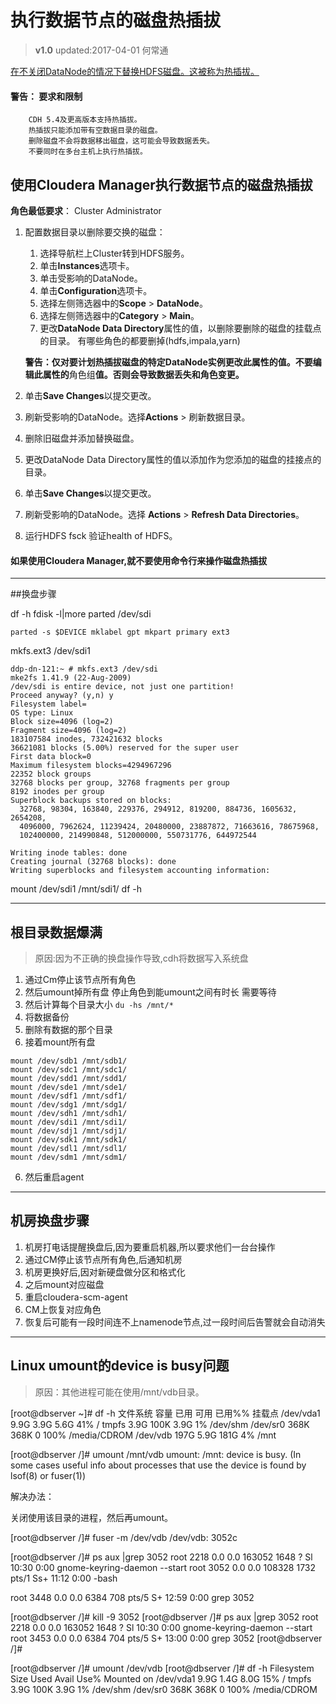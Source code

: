 #  执行数据节点的磁盘热插拔
>**v1.0** updated:2017-04-01 何常通

<a href="https://www.cloudera.com/documentation/enterprise/latest/topics/admin_dn_swap.html">在不关闭DataNode的情况下替换HDFS磁盘。这被称为热插拔。</a>
####  警告： 要求和限制
```
    CDH 5.4及更高版本支持热插拔。
    热插拔只能添加带有空数据目录的磁盘。
    删除磁盘不会将数据移出磁盘，这可能会导致数据丢失。
    不要同时在多台主机上执行热插拔。
```
## 使用Cloudera Manager执行数据节点的磁盘热插拔
**角色最低要求**：  Cluster Administrator 

1. 配置数据目录以删除要交换的磁盘：
    1. 选择导航栏上Cluster转到HDFS服务。
    1. 单击**Instances**选项卡。
    1. 单击受影响的DataNode。
    1. 单击**Configuration**选项卡。
    1. 选择左侧筛选器中的**Scope** > **DataNode**。
    1. 选择左侧筛选器中的**Category** > **Main**。
    1. 更改**DataNode Data Directory**属性的值，以删除要删除的磁盘的挂载点的目录。
        有哪些角色的都要删掉(hdfs,impala,yarn)

     **警告：仅对要计划热插拔磁盘的特定DataNode实例更改此属性的值。不要编辑此属性的**角色组**值。否则会导致数据丢失和角色变更。**

2. 单击**Save Changes**以提交更改。
3. 刷新受影响的DataNode。选择**Actions** > 刷新数据目录。
2. 删除旧磁盘并添加替换磁盘。
2. 更改DataNode Data Directory属性的值以添加作为您添加的磁盘的挂接点的目录。
2. 单击**Save Changes**以提交更改。
2. 刷新受影响的DataNode。选择 **Actions** > **Refresh Data Directories**。
2. 运行HDFS fsck 验证health of HDFS。

####  如果使用Cloudera Manager,就不要使用命令行来操作磁盘热插拔


---
##换盘步骤

df -h
fdisk -l|more
parted /dev/sdi

 ```
parted -s $DEVICE mklabel gpt mkpart primary ext3
 ```
mkfs.ext3 /dev/sdi1
```
ddp-dn-121:~ # mkfs.ext3 /dev/sdi
mke2fs 1.41.9 (22-Aug-2009)
/dev/sdi is entire device, not just one partition!
Proceed anyway? (y,n) y
Filesystem label=
OS type: Linux
Block size=4096 (log=2)
Fragment size=4096 (log=2)
183107584 inodes, 732421632 blocks
36621081 blocks (5.00%) reserved for the super user
First data block=0
Maximum filesystem blocks=4294967296
22352 block groups
32768 blocks per group, 32768 fragments per group
8192 inodes per group
Superblock backups stored on blocks: 
  32768, 98304, 163840, 229376, 294912, 819200, 884736, 1605632, 2654208, 
  4096000, 7962624, 11239424, 20480000, 23887872, 71663616, 78675968, 
  102400000, 214990848, 512000000, 550731776, 644972544

Writing inode tables: done                            
Creating journal (32768 blocks): done
Writing superblocks and filesystem accounting information: 
```
mount /dev/sdi1 /mnt/sdi1/
df -h
 
---
##  根目录数据爆满
>原因:因为不正确的换盘操作导致,cdh将数据写入系统盘

1. 通过Cm停止该节点所有角色
2. 然后umount掉所有盘 停止角色到能umount之间有时长 需要等待
3. 然后计算每个目录大小  `du -hs /mnt/*`
4. 将数据备份
5. 删除有数据的那个目录
6. 接着mount所有盘
```
mount /dev/sdb1 /mnt/sdb1/
mount /dev/sdc1 /mnt/sdc1/
mount /dev/sdd1 /mnt/sdd1/
mount /dev/sde1 /mnt/sde1/
mount /dev/sdf1 /mnt/sdf1/
mount /dev/sdg1 /mnt/sdg1/
mount /dev/sdh1 /mnt/sdh1/
mount /dev/sdi1 /mnt/sdi1/
mount /dev/sdj1 /mnt/sdj1/
mount /dev/sdk1 /mnt/sdk1/
mount /dev/sdl1 /mnt/sdl1/
mount /dev/sdm1 /mnt/sdm1/
```
6. 然后重启agent

---
## 机房换盘步骤
1. 机房打电话提醒换盘后,因为要重启机器,所以要求他们一台台操作
2. 通过CM停止该节点所有角色,后通知机房
3. 机房更换好后,因对新硬盘做分区和格式化 
4. 之后mount对应磁盘
5. 重启cloudera-scm-agent
6. CM上恢复对应角色
7. 恢复后可能有一段时间连不上namenode节点,过一段时间后告警就会自动消失


---
## Linux umount的device is busy问题
>原因：其他进程可能在使用/mnt/vdb目录。

[root@dbserver ~]# df -h
文件系统 容量 已用 可用 已用%% 挂载点
/dev/vda1 9.9G 3.9G 5.6G 41% /
tmpfs 3.9G 100K 3.9G 1% /dev/shm
/dev/sr0 368K 368K 0 100% /media/CDROM
/dev/vdb 197G 5.9G 181G 4% /mnt

[root@dbserver /]# umount /mnt/vdb
umount: /mnt: device is busy.
(In some cases useful info about processes that use
the device is found by lsof(8) or fuser(1))

 
解决办法：

关闭使用该目录的进程，然后再umount。

[root@dbserver /]# fuser -m /dev/vdb
/dev/vdb: 3052c

[root@dbserver /]# ps aux |grep 3052
root 2218 0.0 0.0 163052 1648 ? Sl 10:30 0:00 gnome-keyring-daemon --start
root 3052 0.0 0.0 108328 1732 pts/1 Ss+ 11:12 0:00 -bash

root 3448 0.0 0.0 6384 708 pts/5 S+ 12:59 0:00 grep 3052

[root@dbserver /]# kill -9 3052
[root@dbserver /]# ps aux |grep 3052
root 2218 0.0 0.0 163052 1648 ? Sl 10:30 0:00 gnome-keyring-daemon --start
root 3453 0.0 0.0 6384 704 pts/5 S+ 13:00 0:00 grep 3052
[root@dbserver /]#

[root@dbserver /]# umount /dev/vdb
[root@dbserver /]# df -h
Filesystem Size Used Avail Use% Mounted on
/dev/vda1 9.9G 1.4G 8.0G 15% /
tmpfs 3.9G 100K 3.9G 1% /dev/shm
/dev/sr0 368K 368K 0 100% /media/CDROM



